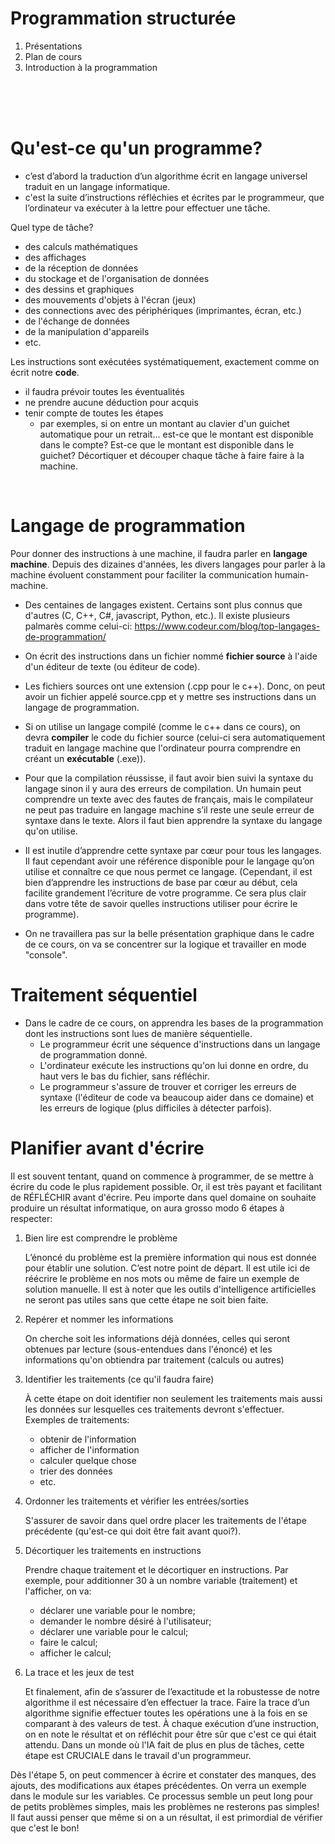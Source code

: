 # Programmation structurée

1. Présentations
2. Plan de cours
3. Introduction à la programmation

<br>
<br>
<br>

# Qu'est-ce qu'un programme?
- c’est d’abord la traduction d’un algorithme écrit en langage universel traduit en un langage informatique.
- c'est la suite d’instructions réfléchies et écrites par le programmeur, que l’ordinateur va exécuter à la lettre pour effectuer une tâche.


Quel type de tâche?
- des calculs mathématiques
- des affichages
- de la réception de données
- du stockage et de l'organisation de données
- des dessins et graphiques
- des mouvements d'objets à l'écran (jeux)
- des connections avec des périphériques (imprimantes, écran, etc.)
- de l'échange de données
- de la manipulation d'appareils
- etc.

Les instructions sont exécutées systématiquement, exactement comme on écrit notre **code**.
- il faudra prévoir toutes les éventualités
- ne prendre aucune déduction pour acquis
- tenir compte de toutes les étapes 
   - par exemples, si on entre un montant au clavier d'un guichet automatique pour un retrait... est-ce que le montant est disponible dans le compte? Est-ce que le montant est disponible dans le guichet? Décortiquer et découper chaque tâche à faire faire à la machine. 
   
<br>

# Langage de programmation

Pour donner des instructions à une machine, il faudra parler en **langage machine**. Depuis des dizaines d'années, les divers langages pour parler à la machine évoluent constamment pour faciliter la communication humain-machine.

- Des centaines de langages existent. Certains sont plus connus que d'autres (C, C++, C#, javascript, Python, etc.). Il existe plusieurs palmarès comme celui-ci: https://www.codeur.com/blog/top-langages-de-programmation/

- On écrit des instructions dans un fichier nommé **fichier source** à l'aide d'un éditeur de texte (ou éditeur de code).
- Les fichiers sources ont une extension (.cpp pour le c++). Donc, on peut avoir un fichier appelé source.cpp et y mettre ses instructions dans un langage de programmation.
- Si on utilise un langage compilé (comme le c++ dans ce cours), on devra **compiler** le code du fichier source (celui-ci sera automatiquement traduit en langage machine que l'ordinateur pourra comprendre en créant un **exécutable** (.exe)).
- Pour que la compilation réussisse, il faut avoir bien suivi la syntaxe du langage sinon il y aura des erreurs de compilation. Un humain peut comprendre un texte avec des fautes de français, mais le compilateur ne peut pas traduire en langage machine s’il reste une seule erreur de syntaxe dans le texte. Alors il faut bien apprendre la syntaxe du langage qu'on utilise.
-  Il est inutile d’apprendre cette syntaxe par cœur pour tous les langages. Il faut cependant avoir une référence disponible pour le langage qu’on utilise et connaître ce que nous permet ce langage. (Cependant, il est bien d’apprendre les instructions de base par cœur au début, cela facilite grandement l’écriture de votre programme. Ce sera plus clair dans votre tête de savoir quelles instructions utiliser pour écrire le programme).
- On ne travaillera pas sur la belle présentation graphique dans le cadre de ce cours, on va se concentrer sur la logique et travailler en mode "console". 


# Traitement séquentiel

- Dans le cadre de ce cours, on apprendra les bases de la programmation dont les instructions sont lues de manière séquentielle. 
    - Le programmeur écrit une séquence d'instructions dans un langage de programmation donné. 
    - L'ordinateur exécute les instructions qu'on lui donne en ordre, du haut vers le bas du fichier, sans réfléchir.
    - Le programmeur s'assure de trouver et corriger les erreurs de syntaxe (l'éditeur de code va beaucoup aider dans ce domaine) et les erreurs de logique (plus difficiles à détecter parfois).

# Planifier avant d'écrire
Il est souvent tentant, quand on commence à programmer, de se mettre à écrire du code le plus rapidement possible. Or, il est très payant et facilitant de RÉFLÉCHIR avant d'écrire. Peu importe dans quel domaine on souhaite produire un résultat informatique, on aura grosso modo 6 étapes à respecter:

1. Bien lire est comprendre le problème

    L’énoncé du problème est la première information qui nous est donnée pour établir une solution. C’est notre point de départ. Il est utile ici de réécrire le problème en nos mots ou même de faire un exemple de solution manuelle. Il est à noter que les outils d'intelligence artificielles ne seront pas utiles sans que cette étape ne soit bien faite.

2. Repérer et nommer les informations
   
   On cherche soit les informations déjà données, celles qui seront obtenues par lecture (sous-entendues dans l'énoncé) et les informations qu'on obtiendra par traitement (calculs ou autres)

3. Identifier les traitements (ce qu'il faudra faire)

   À cette étape on doit identifier non seulement les traitements mais aussi les données sur lesquelles ces traitements devront s'effectuer. Exemples de traitements: 
   - obtenir de l'information
   - afficher de l'information
   - calculer quelque chose
   - trier des données
   - etc.

4. Ordonner les traitements et vérifier les entrées/sorties

   S'assurer de savoir dans quel ordre placer les traitements de l'étape précédente (qu'est-ce qui doit être fait avant quoi?).

5. Décortiquer les traitements en instructions

   Prendre chaque traitement et le décortiquer en instructions. Par exemple, pour additionner 30 à un nombre variable (traitement) et l'afficher, on va:
   - déclarer une variable pour le nombre;
   - demander le nombre désiré à l'utilisateur;
   - déclarer une variable pour le calcul;
   - faire le calcul;
   - afficher le calcul; 
   
6. La trace et les jeux de test

   Et finalement, afin de s’assurer de l’exactitude et la robustesse de notre algorithme il est nécessaire d’en effectuer la trace. Faire la trace d’un algorithme signifie effectuer toutes les opérations une à la fois en se comparant à des valeurs de test. À chaque exécution d’une instruction, on en note le résultat et on réfléchit pour être sûr que c'est ce qui était attendu. Dans un monde où l'IA fait de plus en plus de tâches, cette étape est CRUCIALE dans le travail d'un programmeur.

Dès l'étape 5, on peut commencer à écrire et constater des manques, des ajouts, des modifications aux étapes précédentes. On verra un exemple dans le module sur les variables. Ce processus semble un peut long pour de petits problèmes simples, mais les problèmes ne resterons pas simples! Il faut aussi penser que même si on a un résultat, il est primordial de vérifier que c'est le bon!